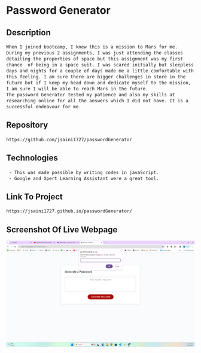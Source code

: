 # Password Generator

## Description
```
When I joined bootcamp, I knew this is a mission to Mars for me. During my previous 2 assignments, I was just attending the classes detailing the properties of space but this assignment was my first chance  of being in a space suit. I was scared initially but sleepless days and nights for a couple of days made me a little comfortable with this feeling. I am sure there are bigger challenges in store in the future but if I keep my head down and dedicate myself to the mission, I am sure I will be able to reach Mars in the future. 
The password Generator tested my patience and also my skills at researching online for all the answers which I did not have. It is a successful endeavour for me.
```


## Repository
```
https://github.com/jsaini1727/passwordGenerator
```

## Technologies
```
 - This was made possible by writing codes in javaScript. 
 - Google and Xpert Learning Assistant were a great tool.
```

## Link To Project
```
https://jsaini1727.github.io/passwordGenerator/
```
## Screenshot Of Live Webpage

<img src="./assets/Images/Screenshot Password Generator.png">
